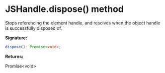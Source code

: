 # JSHandle.dispose() method

Stops referencing the element handle, and resolves when the object handle is successfully disposed of.

**Signature:**

```typescript
dispose(): Promise<void>;
```

**Returns:**

Promise&lt;void&gt;
